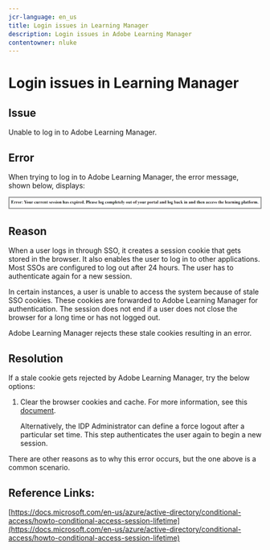 ```yaml
---
jcr-language: en_us
title: Login issues in Learning Manager
description: Login issues in Adobe Learning Manager
contentowner: nluke
---
```



# Login issues in Learning Manager

## Issue

Unable to log in to Adobe Learning Manager. 

## Error

When trying to log in to Adobe Learning Manager, the error message, shown below, displays:

![](assets/cp-error.png)

## Reason

When a user logs in through SSO, it creates a session cookie that gets stored in the browser. It also enables the user to log in to other applications. Most SSOs are configured to log out after 24 hours. The user has to authenticate again for a new session. 

In certain instances, a user is unable to access the system because of stale SSO cookies. These cookies are forwarded to Adobe Learning Manager for authentication. The session does not end if a user does not close the browser for a long time or has not logged out.

Adobe Learning Manager rejects these stale cookies resulting in an error.

## Resolution

If a stale cookie gets rejected by Adobe Learning Manager, try the below options:

1. Clear the browser cookies and cache. For more information, see this [document](unable-log-in-learning-manager.md).  

   Alternatively, the IDP Administrator can define a force logout after a particular set time. This step authenticates the user again to begin a new session.

There are other reasons as to why this error occurs, but the one above is a common scenario.

## Reference Links:

[https://docs.microsoft.com/en-us/azure/active-directory/conditional-access/howto-conditional-access-session-lifetime](https://docs.microsoft.com/en-us/azure/active-directory/conditional-access/howto-conditional-access-session-lifetime)
